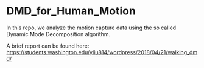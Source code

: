 # DMD_for_Human_Motion

In this repo, we analyze the motion capture data using the so called Dynamic Mode Decomposition algorithm.

A brief report can be found here: https://students.washington.edu/yliu814/wordpress/2018/04/21/walking_dmd/
